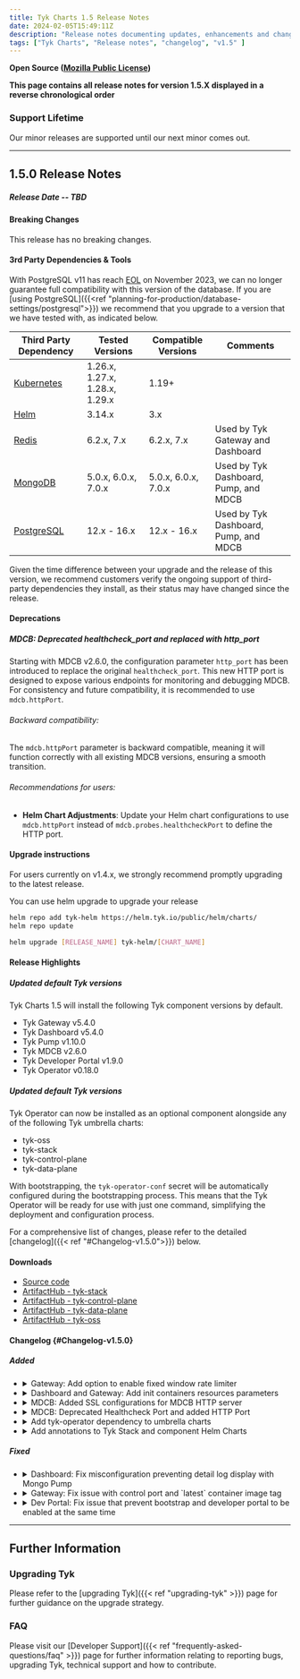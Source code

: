 ```yaml
---
title: Tyk Charts 1.5 Release Notes
date: 2024-02-05T15:49:11Z
description: "Release notes documenting updates, enhancements and changes for Tyk Charts versions within the 1.5 series."
tags: ["Tyk Charts", "Release notes", "changelog", "v1.5" ]
---
```


****Open Source** ([Mozilla Public License](https://github.com/TykTechnologies/tyk/blob/master/LICENSE.md))**


**This page contains all release notes for version 1.5.X displayed in a reverse chronological order**

### Support Lifetime
<!-- Required. replace X.Y with this release and set the correct quarter of the year -->
Our minor releases are supported until our next minor comes out. 

---

## 1.5.0 Release Notes

##### Release Date -- TBD

#### Breaking Changes
<!-- Required. Use the following statement if there are no breaking changes, or explain if there are -->
This release has no breaking changes.

<!-- The following "Changed error log messages" section is Optional!
Instructions: We should mention in the changelog section ALL changes in our application log messages. In case we made such changes, this section should also be added, to make sure the users don't miss this notice among other changelog lines. -->
<!-- #### Changed error log messages
Important for users who monitor Tyk components using the application logs (i.e. Tyk Gateway log, Tyk Dashboard log etc.).
We try to avoid making changes to our log messages, especially at error and critical levels. However, sometimes it's necessary. Please find the list of changes made to the application log in this release: -->

<!-- The following "|Planned Breaking Changes" section is optional!
Announce future scheduled breaking changes, e.g. Go version updates, DB driver updates etc.
#### Planned Breaking Changes
 -->

<!--
#### Dependencies
Required. Use this section to announce the following types of dependencies compatible with the release:

Version compatibility with other components in the Tyk stack. This takes the form of a compatibility matrix and is only required for Gateway and Portal.

3rd party dependencies and tools 
-->

<!-- 
##### Compatibility Matrix For Tyk Components
Required. Version compatibility with other components in the Tyk stack. This takes the form of a compatibility matrix and is only required for Gateway and Portal.
An illustrative example is shown below. 
| Gateway Version | Recommended Compatibility | Backwards Compatibility |
|----    |---- |---- |
| 5.3 LTS | Helm v2.2     | Helm vX - vY |
|         | MDCB v2.5     | MDCB v1.7 - v2.4 |
|         | Operator v1.8 | Operator vX - vY |
|         | Sync v2.4.1   | Sync vX - vY |
| | | EDP vX - vY |
| | | Pump vX - vY |
| | | TIB vX - vY |
-->

#### 3rd Party Dependencies & Tools
<!-- Required. Third-party dependencies encompass tools (GoLang, Helm etc.), databases (PostgreSQL, MongoDB etc.) and external software libraries. This section should be a table that presents the third-party dependencies and tools compatible with the release. Compatible is used in the sense of those versions tested with the releases. Such information assists customers considering upgrading to a specific release.

Additionally, a disclaimer statement was added below the table, for customers to check that the third-party dependency they decide to install remains in support.

An example is given below for illustrative purposes only. Tested Versions and Compatible Versions information will require discussion with relevant squads and QA. -->

With PostgreSQL v11 has reach [EOL](https://www.postgresql.org/support/versioning/) on November 2023, we can no longer guarantee full compatibility with this version of the database. If you are [using PostgreSQL]({{<ref "planning-for-production/database-settings/postgresql">}}) we recommend that you upgrade to a version that we have tested with, as indicated below.

| Third Party Dependency                                     | Tested Versions        | Compatible Versions    | Comments | 
| ---------------------------------------------------------- | ---------------------- | ---------------------- | -------- | 
| [Kubernetes](https://kubernetes.io)                        | 1.26.x, 1.27.x, 1.28.x, 1.29.x | 1.19+          |          | 
| [Helm](https://helm.sh)                                    | 3.14.x                 | 3.x                    |          | 
| [Redis](https://redis.io)                                  | 6.2.x, 7.x    | 6.2.x, 7.x    | Used by Tyk Gateway and Dashboard | 
| [MongoDB](https://www.mongodb.com/try/download/community)  | 5.0.x, 6.0.x, 7.0.x | 5.0.x, 6.0.x, 7.0.x | Used by Tyk Dashboard, Pump, and MDCB | 
| [PostgreSQL](https://www.postgresql.org/download/)         | 12.x - 16.x        | 12.x - 16.x            | Used by Tyk Dashboard, Pump, and MDCB | 

Given the time difference between your upgrade and the release of this version, we recommend customers verify the ongoing support of third-party dependencies they install, as their status may have changed since the release.

#### Deprecations
<!-- Required. Use the following statement if there are no deprecations, or explain if there are -->
##### MDCB: Deprecated healthcheck_port and replaced with http_port

Starting with MDCB v2.6.0, the configuration parameter `http_port` has been introduced to replace the original `healthcheck_port`. This new HTTP port is designed to expose various endpoints for monitoring and debugging MDCB. For consistency and future compatibility, it is recommended to use `mdcb.httpPort`.

###### Backward compatibility:

The `mdcb.httpPort` parameter is backward compatible, meaning it will function correctly with all existing MDCB versions, ensuring a smooth transition.

###### Recommendations for users:

- **Helm Chart Adjustments**: Update your Helm chart configurations to use `mdcb.httpPort` instead of `mdcb.probes.healthcheckPort` to define the HTTP port.

<!-- Optional section!
Used to share and notify users about our plan to deprecate features, configs etc. 
Once you put an item in this section, we must keep this item listed in all the following releases till the deprecation happens
##### Future deprecations. -->

#### Upgrade instructions
<!-- Required. For patches release (Z>0) use this: -->
For users currently on v1.4.x, we strongly recommend promptly upgrading to the latest release. 
<br/>
<!-- Go to the [Upgrading Tyk](#upgrading-tyk) section for detailed upgrade Instructions.
-->
You can use helm upgrade to upgrade your release

```bash
helm repo add tyk-helm https://helm.tyk.io/public/helm/charts/
helm repo update

helm upgrade [RELEASE_NAME] tyk-helm/[CHART_NAME]
```

#### Release Highlights
<!-- Required. Use similar ToV to previous release notes. For example for a patch release: -->

##### Updated default Tyk versions
Tyk Charts 1.5 will install the following Tyk component versions by default.
- Tyk Gateway v5.4.0
- Tyk Dashboard v5.4.0
- Tyk Pump v1.10.0
- Tyk MDCB v2.6.0
- Tyk Developer Portal v1.9.0
- Tyk Operator v0.18.0

##### Updated default Tyk versions
Tyk Operator can now be installed as an optional component alongside any of the following Tyk umbrella charts:
- tyk-oss
- tyk-stack
- tyk-control-plane
- tyk-data-plane

With bootstrapping, the `tyk-operator-conf` secret will be automatically configured during the bootstrapping process. This means that the Tyk Operator will be ready for use with just one command, simplifying the deployment and configuration process.

For a comprehensive list of changes, please refer to the detailed [changelog]({{< ref "#Changelog-v1.5.0">}}) below.

#### Downloads
- [Source code](https://github.com/TykTechnologies/tyk-charts/archive/refs/tags/v1.5.0.tar.gz)
- [ArtifactHub - tyk-stack](https://artifacthub.io/packages/helm/tyk-helm/tyk-stack/1.5.0)
- [ArtifactHub - tyk-control-plane](https://artifacthub.io/packages/helm/tyk-helm/tyk-control-plane/1.5.0)
- [ArtifactHub - tyk-data-plane](https://artifacthub.io/packages/helm/tyk-helm/tyk-data-plane/1.5.0)
- [ArtifactHub - tyk-oss](https://artifacthub.io/packages/helm/tyk-helm/tyk-oss/1.5.0)

#### Changelog {#Changelog-v1.5.0}
<!-- Required. The change log should include the following ordered set of sections below that briefly summarise the features, updates and fixed issues of the release.

Here it is important to explain the benefit of each changelog item. As mentioned by James in a previous Slack message (https://tyktech.slack.com/archives/C044R3ZTN6L/p1686812207060839?thread_ts=1686762128.651249&cid=C044R3ZTN6L):
"...it is important to document the customer impact for the work delivered, so we can share it with prospects/install base. For example:
"New Chart delivers x and y benefit to a and b customer use cases. The business impact for them will be this and that" -->

##### Added
<!-- This section should be a bullet point list of new features. Explain:

- The purpose of the new feature
- How does the new feature benefit users?
- Link to documentation of the new feature
- For OSS - Link to the corresponding issue if possible on GitHub to allow the users to see further info.

Each change log item should be expandable. The first line summarises the changelog entry. It should be then possible to expand this to reveal further details about the changelog item. This is achieved using HTML as shown in the example below. -->

<ul>

<li>
<details>
<summary>Gateway: Add option to enable fixed window rate limiter</summary>

New field `gateway.enableFixedWindowRateLimiter` added to `tyk-gateway` chart.

This feature allows users to enable fixed window rate limiter in the Gateway. The fixed window rate limiter feature permits requests up to the configured rate limit within a specified time window, after which any additional requests are blocked until the next window. This method has minimal impact on Redis and is straightforward to implement. However, it should be noted that it does not protect against traffic spikes as it lacks spike arrest behavior. The default value for this setting is `false`.
</details>
</li>


<li>
<details>
<summary>Dashboard and Gateway: Add init containers resources parameters</summary>

Optional parameters `dashboard.initContainers.initAnalyticsConf.resources` and `gateway.initContainers.setupDirectories.resources` added to set resources for init containers in Dashboard and Gateway charts respectively.

This feature is introduced to allow the definition of resource parameters for init containers, which is particularly useful in environments with namespace quotas that require specific resource definitions. Users can now specify the resources for init containers to comply with namespace resource quotas, ensuring that the init containers operate within the defined resource limits. The resource parameters can be defined at below locations.

Tyk Dashboard chart

```yaml
dashboard:
  initContainers:
    initAnalyticsConf:
      resources: {}
      # If you do want to specify resources, uncomment the following
      # lines, adjust them as necessary, and remove the curly braces after 'resources:'.
      # limits:
      #   cpu: 100m
      #   memory: 128Mi
      # requests:
      #   cpu: 100m
      #   memory: 128Mi
```

Tyk Gateway chart

```yaml
gateway:
  initContainers:
    setupDirectories:
	    resources: {}
      # If you do want to specify resources, uncomment the following
      # lines, adjust them as necessary, and remove the curly braces after 'resources:'.
      # limits:
      #   cpu: 100m
      #   memory: 128Mi
      # requests:
      #   cpu: 100m
      #   memory: 128Mi
```

</details>
</li>

<li>
<details>
<summary>MDCB: Added SSL configurations for MDCB HTTP server </summary>

Added `mdcb.httpServerOptions` for SSL configuration of the MDCB HTTP server.

This feature allows users to enable SSL for the MDCB HTTP server by configuring SSL-specific options. Users can enhance the security of their MDCB HTTP server by enabling SSL. The configuration includes settings such as `useSSL`, `certificateKeyFile`, `certificateCertFile`, and `minVersion`. For other HTTP server options, users can utilize `extraEnvs` to configure additional parameters.

```yaml
mdcb:
  # defines the SSL/TLS settings for the http server where the healthcheck is exposed
  httpServerOptions:
    # if enabled then the endpoints will be served over https
    useSSL: false
    # certificateKeyFile: /path-to-cert-keyfile
    # certificateCertFile: /path-to-certfile
    
    # For TLS 1.0 use 769, for TLS 1.1 use 770, for TLS 1.2 use 771, for TLS 1.3 use 772
    # minVersion: 771
```

</details>
</li>

<li>
<details>
<summary>MDCB: Deprecated Healthcheck Port and added HTTP Port </summary>

`mdcb.httpPort` added to define the port used for accessing MDCB HTTP endpoints.

This change deprecates the previous healthcheck port in favor of using a defined HTTP port for accessing MDCB HTTP endpoints. This update streamlines the configuration by consolidating the HTTP endpoints under a single port setting, making it simpler to manage and configure the MDCB health checks.

```yaml
mdcb:
  # This is the preferred port setting for MDCB >= v2.6.0.
  # Users should use httpPort instead of probes.healthCheckPort for newer versions.
  httpPort: 8181

  probes:
    # This port lets MDCB allow standard health checks.
    # It also defines the path for liveness and readiness probes.
    # It is used to set TYK_MDCB_HEALTHCHECKPORT and TYK_MDCB_HTTPPORT when mdcb >= v2.6.0
    # This field will be deprecated in upcoming release. Use `httpPort` instead.
    # healthCheckPort: 8181
```

</details>
</li>

<li>
<details>
<summary>Add tyk-operator dependency to umbrella charts</summary>

`global.components.operator` added to determine whether the Tyk Operator component should be installed.

This feature adds a dependency on the Tyk Operator to the umbrella charts, facilitating the installation of the Tyk Operator component. Users can now easily install the Tyk Operator component by setting the `global.components.operator` parameter. Note that the Tyk Operator requires `cert-manager` to be installed beforehand. It also expects secret `tyk-operator-conf` is present in the installation namespace. You can enable bootstrapping at `global.components.bootstrap` if you are working on a new installation to have this secret created for you. Refer to the Tyk Operator [installation guide]({{<ref "tyk-stack/tyk-operator/installing-tyk-operator">}}) for detailed information on pre-requisites.

```yaml
global:
  components:
    # operator determines whether Tyk Operator component should be installed or not.
    # Tyk Operator needs cert-manager to be installed beforehand. Make sure that cert-manager is installed.
    # For further details, please refer to https://tyk.io/docs/tyk-stack/tyk-operator/installing-tyk-operator/
    operator: false
```

</details>
</li>

<li>
<details>
<summary>Add annotations to Tyk Stack and component Helm Charts</summary>

Introduced `annotations` values to the Tyk stack and component Helm charts to define annotations for Deployments or StatefulSets.

This enhancement allows users to define custom annotations for the Deployments or StatefulSets of Tyk components. Annotations are useful for supporting automated reloading of the Gateway or other components using tools like reloader. Previously, the Helm charts did not support any annotations at the deployment level.

Users can now add custom annotations to facilitate automation and improve the management of Tyk components. The following annotations have been added:
- Dashboard: `dashboard.annotations` for Tyk Dashboard Deployment/StatefulSet
- Dev Portal: `annotations` for Tyk Developer Portal Deployment/StatefulSet
- Gateway: `gateway.annotations` for Tyk Gateway Deployment/StatefulSet
- MDCB: `mdcb.annotations` for MDCB Deployment/StatefulSet
- Pump: `pump.annotations` for Tyk Pump Deployment

</details>
</li>

</ul>

<!-- 
##### Changed
<!-- This should be a bullet-point list of updated features. Explain:

- Why was the update necessary?
- How does the update benefit users?
- Link to documentation of the updated feature
- For OSS - Link to the corresponding issue if possible on GitHub to allow the users to see further info.

Each change log item should be expandable. The first line summarises the changelog entry. It should be then possible to expand this to reveal further details about the changelog item. This is achieved using HTML as shown in the example below. -->

##### Fixed

<ul>

<li>
<details>
<summary>Dashboard: Fix misconfiguration preventing detail log display with Mongo Pump</summary>

This fix addresses a misconfiguration in the Dashboard chart that was causing the Log Browser not showing API activity logs for users utilizing Mongo Pump. The default configuration `dashboard.useShardedAnalytics` is now set to `true`, ensuring proper log visibility. Users who use Mongo Pump will now be able to view the API activity log as expected. Additionally, the correct Dashboard environment variable `TYK_DB_USESHARDEDANLAYTICS` is now set using `dashboard.useShardedAnalytics`. This enhancement ensures accurate log visibility and improves the overall user experience with the Dashboard by properly configuring sharded analytics.
</details>
</li>

<li>
<details>
<summary>Gateway: Fix issue with control port and `latest` container image tag</summary>

Resolved an issue in the Gateway chart that prevented the use of a container image with the `latest` tag when `gateway.control.enabled` is set to `true`.

This fix addresses a problem in the Gateway chart where enabling the control port (`gateway.control.enabled`) would cause an error if the container image tag was set to `latest`. The helm chart template previously assumed that all images would use semantic versioning.

Users can now use the `latest` tag for container images even when the control port is enabled. This enhancement removes the restriction and assumption of semantic versioning, providing more flexibility in specifying container image tags.
</details>
</li>

<li>
<details>
<summary>Dev Portal: Fix issue that prevent bootstrap and developer portal to be enabled at the same time</summary>

Resolved an issue in `tyk-stack` and `tyk-control-plane` chart that prevented bootstrap and devPortal components to be enabled at the same time.

When user deploy Developer Portal using `tyk-stack` or `tyk-control-plane` Helm Chart, there was a problem before that bootstrapping and devPortal cannot be enabled at the same time. It was because dev portal was depending on secret `tyk-dev-portal-conf` to start up but the secret can only be created after all pods has been created successfully via the bootstrapping job. This problem arises when user use `--wait` flag in helm install or use ArgoCD for installation.

We have fixed this issue by not passing required org ID and API key as command option during portal startup. The dev portal is configured after Pod creation via Dev Portal API. Please note now users should add Dashboard provider to Portal manually after initial installation.
</details>
</li>

</ul>


<!-- #### Security Fixes
This section should be a bullet point list that should be included when any security fixes have been made in the release, e.g. CVEs. For CVE fixes, consideration needs to be made as follows:
1. Dependency-tracked CVEs - External-tracked CVEs should be included on the release note.
2. Internal scanned CVEs - Refer to the relevant engineering and delivery policy.

For agreed CVE security fixes, provide a link to the corresponding entry on the NIST website. For example:

- Fixed the following CVEs:
    - [CVE-2022-33082](https://nvd.nist.gov/vuln/detail/CVE-2022-33082)
-->

<!-- Required. use 3 hyphens --- between release notes of every patch (minors will be on a separate page) -->
---

<!--
Repeat the release notes section above for every patch here
-->

<!-- The footer of the release notes page. It contains a further information section with details of how to upgrade Tyk,
links to API documentation and FAQs. You can copy it from the previous release. -->
## Further Information

### Upgrading Tyk
Please refer to the [upgrading Tyk]({{< ref "upgrading-tyk" >}}) page for further guidance on the upgrade strategy.

### FAQ
Please visit our [Developer Support]({{< ref "frequently-asked-questions/faq" >}}) page for further information relating to reporting bugs, upgrading Tyk, technical support and how to contribute.

